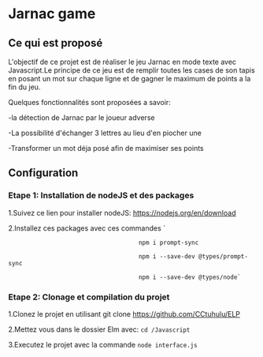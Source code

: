 # Jarnac game

## Ce qui est proposé

L'objectif de ce projet est de réaliser le jeu Jarnac en mode texte avec Javascript.Le principe de ce jeu est de remplir toutes les cases de son tapis en posant un mot sur chaque ligne et de gagner le maximum de points a la fin du jeu. 

Quelques fonctionnalités sont proposées a savoir:

-la détection de Jarnac par le joueur adverse 

-La possibilité d'échanger 3 lettres au lieu d'en piocher une 

-Transformer un mot déja posé afin de maximiser ses points

## Configuration
### Etape 1: Installation de nodeJS et des packages
1.Suivez ce lien pour installer nodeJS: https://nodejs.org/en/download 

2.Installez ces packages avec ces commandes `

                                         npm i prompt-sync

                                         npm i --save-dev @types/prompt-sync

                                         npm i --save-dev @types/node`
                                         
### Etape 2: Clonage et compilation du projet

1.Clonez le projet en utilisant git clone https://github.com/CCtuhulu/ELP

2.Mettez vous dans le dossier Elm avec: `cd /Javascript`

3.Executez le projet avec la commande `node interface.js`
